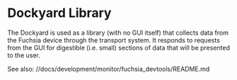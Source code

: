 # Dockyard Library

The Dockyard is used as a library (with no GUI itself) that collects data from
the Fuchsia device through the transport system. It responds to requests from
the GUI for digestible (i.e. small) sections of data that will be presented to
the user.

See also: //docs/development/monitor/fuchsia_devtools/README.md
